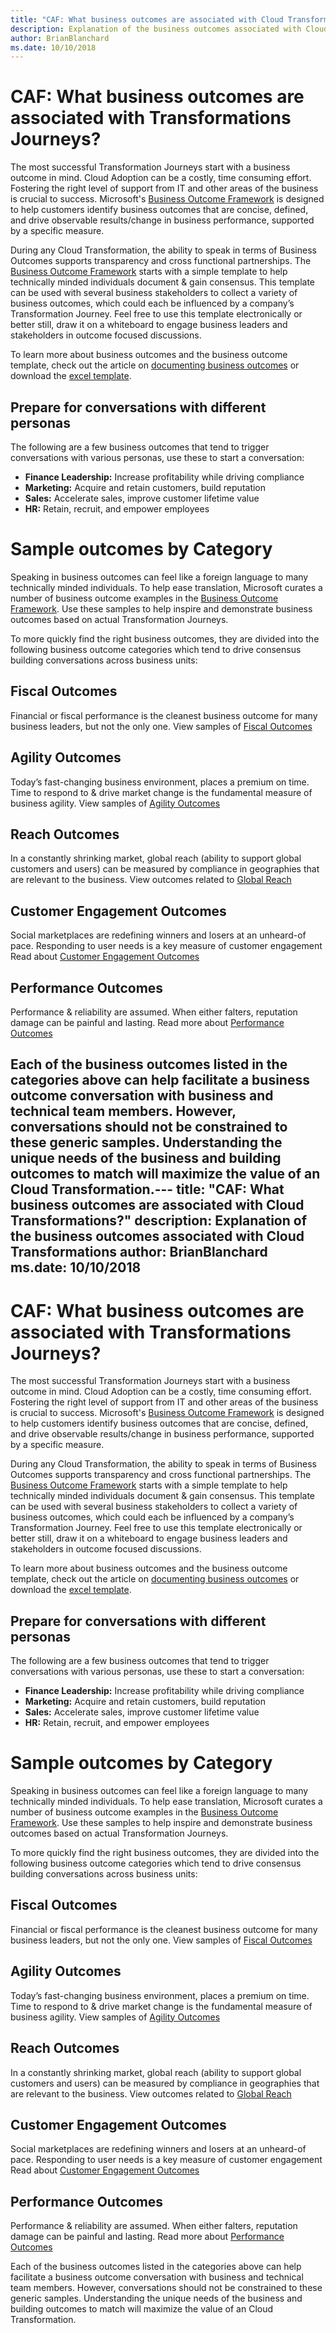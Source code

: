 ```yaml
---
title: "CAF: What business outcomes are associated with Cloud Transformations?"
description: Explanation of the business outcomes associated with Cloud Transformations
author: BrianBlanchard
ms.date: 10/10/2018
---
```


# CAF: What business outcomes are associated with Transformations Journeys?

The most successful Transformation Journeys start with a business outcome in mind. Cloud Adoption can be a costly, time consuming effort. Fostering the right level of support from IT and other areas of the business is crucial to success. Microsoft's [Business Outcome Framework](../overview.md) is designed to help customers identify business outcomes that are concise, defined, and drive observable results/change in business performance, supported by a specific measure.

During any Cloud Transformation, the ability to speak in terms of Business Outcomes supports transparency and cross functional partnerships. The [Business Outcome Framework](../overview.md) starts with a simple template to help technically minded individuals document & gain consensus. This template can be used with several business stakeholders to collect a variety of business outcomes, which could each be influenced by a company’s Transformation Journey. Feel free to use this template electronically or better still, draw it on a whiteboard to engage business leaders and stakeholders in outcome focused discussions. 

To learn more about business outcomes and the business outcome template, check out the article on [documenting business outcomes](how-to-use-the-business-outcome-template.md) or download the [excel template](https://archcenter.blob.core.windows.net/cdn/business-outcome-template.xlsx).

## Prepare for conversations with different personas

The following are a few business outcomes that tend to trigger conversations with various personas, use these to start a conversation:

* **Finance Leadership:** Increase profitability while driving compliance
* **Marketing:** Acquire and retain customers, build reputation
* **Sales:** Accelerate sales, improve customer lifetime value
* **HR:** Retain, recruit, and empower employees

# Sample outcomes by Category

Speaking in business outcomes can feel like a foreign language to many technically minded individuals. To help ease translation, Microsoft curates a number of business outcome examples in the [Business Outcome Framework](../overview.md). Use these samples  to help inspire and demonstrate business outcomes based on actual Transformation Journeys.

To more quickly find the right business outcomes, they are divided into the following business outcome categories which tend to drive consensus building conversations across business units:

## Fiscal Outcomes

Financial or fiscal performance is the cleanest business outcome for many business leaders, but not the only one.
View samples of [Fiscal Outcomes](fiscal-outcomes.md)

## Agility Outcomes

Today’s fast-changing business environment, places a premium on time. Time to respond to & drive market change is the fundamental measure of business agility.
View samples of [Agility Outcomes](agility-outcomes.md)

## Reach Outcomes

In a constantly shrinking market, global reach (ability to support global customers and users) can be measured by compliance in geographies that are relevant to the business.
View outcomes related to [Global Reach](reach-outcomes.md)

## Customer Engagement Outcomes

Social marketplaces are redefining winners and losers at an unheard-of pace. Responding to user needs is a key measure of customer engagement
Read about [Customer Engagement Outcomes](engagement-outcomes.md)

## Performance Outcomes

Performance & reliability are assumed. When either falters, reputation damage can be painful and lasting.
Read more about [Performance Outcomes](performance-outcomes.md)

Each of the business outcomes listed in the categories above can help facilitate a business outcome conversation with business and technical team members. However, conversations should not be constrained to these generic samples. Understanding the unique needs of the business and building outcomes to match will maximize the value of an Cloud Transformation.---
title: "CAF: What business outcomes are associated with Cloud Transformations?"
description: Explanation of the business outcomes associated with Cloud Transformations
author: BrianBlanchard
ms.date: 10/10/2018
---

# CAF: What business outcomes are associated with Transformations Journeys?

The most successful Transformation Journeys start with a business outcome in mind. Cloud Adoption can be a costly, time consuming effort. Fostering the right level of support from IT and other areas of the business is crucial to success. Microsoft's [Business Outcome Framework](../overview.md) is designed to help customers identify business outcomes that are concise, defined, and drive observable results/change in business performance, supported by a specific measure.

During any Cloud Transformation, the ability to speak in terms of Business Outcomes supports transparency and cross functional partnerships. The [Business Outcome Framework](../overview.md) starts with a simple template to help technically minded individuals document & gain consensus. This template can be used with several business stakeholders to collect a variety of business outcomes, which could each be influenced by a company’s Transformation Journey. Feel free to use this template electronically or better still, draw it on a whiteboard to engage business leaders and stakeholders in outcome focused discussions. 

To learn more about business outcomes and the business outcome template, check out the article on [documenting business outcomes](how-to-use-the-business-outcome-template.md) or download the [excel template](https://archcenter.blob.core.windows.net/cdn/business-outcome-template.xlsx).

## Prepare for conversations with different personas

The following are a few business outcomes that tend to trigger conversations with various personas, use these to start a conversation:

* **Finance Leadership:** Increase profitability while driving compliance
* **Marketing:** Acquire and retain customers, build reputation
* **Sales:** Accelerate sales, improve customer lifetime value
* **HR:** Retain, recruit, and empower employees

# Sample outcomes by Category

Speaking in business outcomes can feel like a foreign language to many technically minded individuals. To help ease translation, Microsoft curates a number of business outcome examples in the [Business Outcome Framework](../overview.md). Use these samples  to help inspire and demonstrate business outcomes based on actual Transformation Journeys.

To more quickly find the right business outcomes, they are divided into the following business outcome categories which tend to drive consensus building conversations across business units:

## Fiscal Outcomes

Financial or fiscal performance is the cleanest business outcome for many business leaders, but not the only one.
View samples of [Fiscal Outcomes](fiscal-outcomes.md)

## Agility Outcomes

Today’s fast-changing business environment, places a premium on time. Time to respond to & drive market change is the fundamental measure of business agility.
View samples of [Agility Outcomes](agility-outcomes.md)

## Reach Outcomes

In a constantly shrinking market, global reach (ability to support global customers and users) can be measured by compliance in geographies that are relevant to the business.
View outcomes related to [Global Reach](reach-outcomes.md)

## Customer Engagement Outcomes

Social marketplaces are redefining winners and losers at an unheard-of pace. Responding to user needs is a key measure of customer engagement
Read about [Customer Engagement Outcomes](engagement-outcomes.md)

## Performance Outcomes

Performance & reliability are assumed. When either falters, reputation damage can be painful and lasting.
Read more about [Performance Outcomes](performance-outcomes.md)

Each of the business outcomes listed in the categories above can help facilitate a business outcome conversation with business and technical team members. However, conversations should not be constrained to these generic samples. Understanding the unique needs of the business and building outcomes to match will maximize the value of an Cloud Transformation.